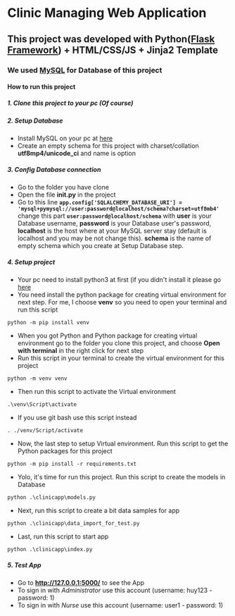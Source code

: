 # Clinic Managing Web Application
## This project was developed with Python([Flask Framework](https://flask.palletsprojects.com/en/2.1.x/)) + HTML/CSS/JS + Jinja2 Template 
### We used [MySQL](https://www.mysql.com/downloads/) for Database of this project

#### How to run this project
##### 1. Clone this project to your pc (Of course)
##### 2. Setup Database
- Install MySQL on your pc at [here](https://www.mysql.com/downloads/)
- Create an empty schema for this project with charset/collation **utf8mp4/unicode_ci** and name is option
##### 3. Config Database connection
- Go to the folder you have clone
- Open the file **__init__.py** in the project
- Go to this line **```app.config['SQLALCHEMY_DATABASE_URI'] = 'mysql+pymysql://user:password@localhost/schema?charset=utf8mb4'```** change this part **```user:password@localhost/schema```** with **user** is your Database username, **password** is your Database user's password, **localhost** is the host where at your MySQL server stay (default is localhost and you may be not change this). **schema** is the name of empty schema which you create at Setup Database step.
##### 4. Setup project
- Your pc need to install python3 at first (if you didn't install it please go [here](https://www.python.org/downloads/)
- You need install the python package for creating virtual environment for next step. For me, I choose **venv** so you need to open your terminal and run this script
```
python -m pip install venv
```
- When you got Python and Python package for creating virtual environment go to the folder you clone this project, and choose **Open with terminal** in the right click for next step
- Run this script in your terminal to create the virtual environment for this project 
```
python -m venv venv
``` 
- Then run this script to activate the Virtual environment 
```
.\venv\Script\activate
``` 
- If you use git bash use this script instead 
```
. ./venv/Script/activate
```
- Now, the last step to setup Virtual environment. Run this script to get the Python packages for this project 
```
python -m pip install -r requirements.txt
```
- Yolo, it's time for run this project. Run this script to create the models in Database 
```
python .\clinicapp\models.py
```
- Next, run this script to create a bit data samples for app 
```
python .\clinicapp\data_import_for_test.py
```
- Last, run this script to start app 
```
python .\clinicapp\index.py
```

##### 5. Test App
- Go to **http://127.0.0.1:5000/** to see the App
- To sign in with *Administrator* use this account (username: huy123 - password: 1)
- To sign in with *Nurse* use this account (username: user1 - password: 1)
